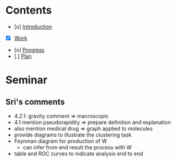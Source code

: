 # Contents
- [o] [Introduction](content/problem.md)
- [X] [Work](content/work.md)
- [o] [Progress](content/progress.md)
- [.] [Plan](content/plan.md)

# Seminar
## Sri's comments
- 4.2.1: gravity comment => macroscopic
- 4.1 mention pseudorapidity => prepare definition and explanation
- also mention medical drug => graph applied to molecules
- provide diagrams to illustrate the clustering task
- Feynman diagram for production of W
    - can infer from end result the process with W
- table and ROC curves to indicate analysis end to end
